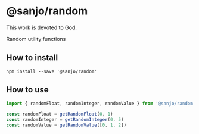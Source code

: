 # @sanjo/random

This work is devoted to God.

Random utility functions

## How to install

```
npm install --save '@sanjo/random'
```

## How to use

```js
import { randomFloat, randomInteger, randomValue } from '@sanjo/random'

const randomFloat = getRandomFloat(0, 1)
const randomInteger = getRandomInteger(0, 5)
const randomValue = getRandomValue([0, 1, 2])
```
